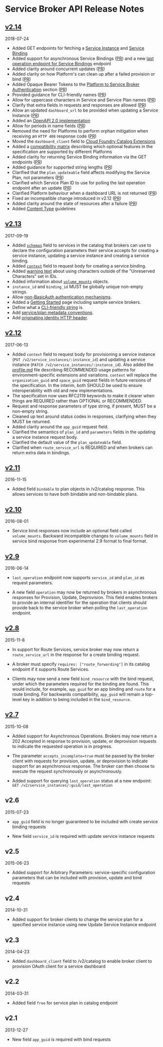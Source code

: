 # Service Broker API Release Notes

## [v2.14](https://github.com/openservicebrokerapi/servicebroker/blob/v2.14/spec.md)
2018-07-24

* Added GET endpoints for fetching a
  [Service Instance](https://github.com/openservicebrokerapi/servicebroker/blob/v2.14/spec.md#fetching-a-service-instance)
  and
  [Service Binding](https://github.com/openservicebrokerapi/servicebroker/blob/v2.14/spec.md#fetching-a-service-binding)
* Added support for asynchronous Service Bindings
  ([PR](https://github.com/openservicebrokerapi/servicebroker/pull/334))
  and a new
  [last operation endpoint for Service Bindings](https://github.com/openservicebrokerapi/servicebroker/blob/v2.14/spec.md#polling-last-operation-for-service-bindings)
  endpoint
* Added clarity around concurrent updates
  ([PR](https://github.com/openservicebrokerapi/servicebroker/pull/300))
* Added clarity on how Platform's can clean up after a failed provision or bind
  ([PR](https://github.com/openservicebrokerapi/servicebroker/pull/353))
* Added Opaque Bearer Tokens to the
  [Platform to Service Broker Authentication](https://github.com/openservicebrokerapi/servicebroker/blob/v2.14/spec.md#platform-to-service-broker-authentication)
  section
  ([PR](https://github.com/openservicebrokerapi/servicebroker/pull/398))
* Provided guidance for CLI-friendly names
  ([PR](https://github.com/openservicebrokerapi/servicebroker/pull/425))
* Allow for uppercase characters in Service and Service Plan names
  ([PR](https://github.com/openservicebrokerapi/servicebroker/pull/433))
* Clarify that extra fields in requests and responses are allowed
  ([PR](https://github.com/openservicebrokerapi/servicebroker/pull/436))
* Allow an updated `dashboard_url` to be provided when updating a Service
  Instance ([PR](https://github.com/openservicebrokerapi/servicebroker/pull/437))
* Added an [OpenAPI 2.0 implementation](https://github.com/openservicebrokerapi/servicebroker/blob/v2.14/openapi.yaml)
* Allow for periods in name fields
  ([PR](https://github.com/openservicebrokerapi/servicebroker/pull/452))
* Removed the need for Platforms to perform orphan mitigation when receiving an
  `HTTP 408` response code
  ([PR](https://github.com/openservicebrokerapi/servicebroker/pull/456))
* Moved the `dashboard_client` field to
  [Cloud Foundry Catalog Extensions](https://github.com/openservicebrokerapi/servicebroker/blob/v2.14/profile.md#cloud-foundry-catalog-extensions)
* Added a [compatibility matrix](https://github.com/openservicebrokerapi/servicebroker/blob/v2.14/compatibility.md)
  describing which optional features in the specification are supported by
  different Platforms
* Added clarity for returning Service Binding information via the GET endpoints
  ([PR](https://github.com/openservicebrokerapi/servicebroker/pull/517))
* Added guidance for supported string lengths
  ([PR](https://github.com/openservicebrokerapi/servicebroker/pull/518))
* Clarified that the `plan_updateable` field affects modifying the Service Plan,
  not parameters ([PR](https://github.com/openservicebrokerapi/servicebroker/pull/519))
* Clarified which Service Plan ID to use for polling the last operation endpoint
  after an update ([PR](https://github.com/openservicebrokerapi/servicebroker/pull/522))
* Clarified Platform behaviour when a dashboard URL is not returned
  ([PR](https://github.com/openservicebrokerapi/servicebroker/pull/527))
* Fixed an incompatible change introduced in v2.12
  ([PR](https://github.com/openservicebrokerapi/servicebroker/pull/540))
* Added clarity around the state of resources after a failure
  ([PR](https://github.com/openservicebrokerapi/servicebroker/pull/541))
* Added [Content Type](https://github.com/openservicebrokerapi/servicebroker/blob/v2.14/spec.md#content-type)
  guidelines

## [v2.13](https://github.com/openservicebrokerapi/servicebroker/blob/v2.13/spec.md)
2017-09-19

* Added [`schemas`](https://github.com/openservicebrokerapi/servicebroker/blob/v2.13/spec.md#schema-object)
  field to services in the catalog that brokers can use to declare the
  configuration parameters their service accepts for creating a service
  instance, updating a service instance and creating a service binding.
* Added [`context`](https://github.com/openservicebrokerapi/servicebroker/blob/v2.13/spec.md#binding)
  field to request body for creating a service binding.
* Added [warning text](https://github.com/openservicebrokerapi/servicebroker/blob/v2.13/spec.md#url-properties)
  about using characters outside of the "Unreserved Characters" set in IDs.
* Added information about
  [`volume_mounts`](https://github.com/openservicebrokerapi/servicebroker/blob/v2.13/spec.md#volume-mounts-object)
  objects.
* `instance_id` and `binding_id` MUST be globally unique non-empty strings.
* Allow [non-BasicAuth authentication mechanisms](https://github.com/openservicebrokerapi/servicebroker/blob/v2.13/spec.md#authentication).
* Added a [Getting Started](https://github.com/openservicebrokerapi/servicebroker/blob/v2.13/gettingStarted.md)
  page including sample service brokers.
* Define what a [CLI-friendly string](https://github.com/openservicebrokerapi/servicebroker/blob/v2.13/spec.md#catalog-management)
  is.
* Add [service/plan metadata conventions](https://github.com/openservicebrokerapi/servicebroker/blob/v2.13/profile.md#service-metadata).
* Add [originating identity HTTP header](https://github.com/openservicebrokerapi/servicebroker/blob/v2.13/spec.md#originating-identity).

## [v2.12](https://github.com/openservicebrokerapi/servicebroker/blob/v2.12/spec.md)
2017-06-13

* Added `context` field to request body for provisioning a service instance (`PUT /v2/service_instances/:instance_id`) and updating a service instance (`PATCH /v2/service_instances/:instance_id`). Also added the [profile.md](https://github.com/openservicebrokerapi/servicebroker/blob/master/profile.md) file describing RECOMMENDED usage patterns for environment-specific extensions and variations. `context` will replace the `organization_guid` and `space_guid` request fields in future versions of the specification. In the interim, both SHOULD be used to ensure interoperability with old and new implementations.
* The specification now uses RFC2119 keywords to make it clearer when things are REQUIRED rather than OPTIONAL or RECOMMENDED.
* Request and response parameters of type string, if present, MUST be a non-empty string.
* Cleaned up text around status codes in responses, clarifying when they MUST be returned.
* Added clarity around the `app_guid` request field.
* Clarified the semantics of `plan_id` and `parameters` fields in the updating a service instance request body.
* Clarified the default value of the `plan_updateable` field.
* Clarified when `route_service_url` is REQUIRED and when brokers can return extra data in bindings.

## [v2.11](https://github.com/openservicebrokerapi/servicebroker/blob/v2.11/spec.md)
2016-11-15

* Added field `bindable` to plan objects in /v2/catalog response. This allows services to have both bindable and non-bindable plans.

## [v2.10](http://docs.pivotal.io/pivotalcf/1-9/services/api.html)
2016-08-01

* Service bind responses now include an optional field called `volume_mounts`. Backward incompatible changes to `volume_mounts` field in service bind response from experimental 2.9 format to final format.


## [v2.9](http://docs.pivotal.io/pivotalcf/1-8/services/api.html)
2016-06-14

* `last_operation` endpoint now supports `service_id` and `plan_id` as request parameters.

* A new field `operation` may now be returned by brokers in asynchronous responses for Provision, Update, Deprovision. This field enables brokers to provide an internal identifier for the operation that clients should provide back to the service broker when polling the `last_operation` endpoint.


## [v2.8](http://docs.pivotal.io/pivotalcf/1-7/services/api.html)
2015-11-8

* In support for Route Services, service broker may now return a `route_service_url` in the response for a create binding request.

* A broker must specify `requires: ["route_forwarding"]` in its catalog endpoint if it supports Route Services.

* Clients may now send a new field `bind_resource` with the bind request, under which the parameters required for the binding are found. This would include, for example, `app_guid` for an app binding and `route` for a route binding. For backwards compatibility, `app_guid` will remain a top-level key in addition to being included in the `bind_resource`.


## [v2.7](http://docs.pivotal.io/pivotalcf/1-6/services/api.html)
2015-10-08

* Added support for Asynchronous Operations. Brokers may now return a 202 Accepted in response to provision, update, or deprovision requests to indicate the requested operation is in progress.

* The parameter `accepts_incomplete=true` must be passed by the broker client with requests for provision, update, or deprovision to indicate support for an asynchronous response. The broker can then choose to execute the request synchronously or asynchronously.

* Added support for querying `last_operation` status at a new endpoint: `GET /v2/service_instances/:guid/last_operation`


## v2.6
2015-07-23

* `app_guid` field is no longer guaranteed to be included with create service binding requests

* New field `service_id` is required with update service instance requests

## v2.5
2015-06-23

* Added support for Arbitrary Parameters: service-specific configuration parameters that can be included with provision, update and bind requests

## v2.4
2014-10-31

* Added support for broker clients to change the service plan for a specified service instance using new Update Service Instance endpoint

## v2.3
2014-04-23

* Added `dashboard_client` field to /v2/catalog to enable broker client to provision OAuth client for a service dashboard

## v2.2
2014-03-31

* Added field `free` for service plan in catalog endpoint

## v2.1
2013-12-27

* New field `app_guid` is required with bind requests
